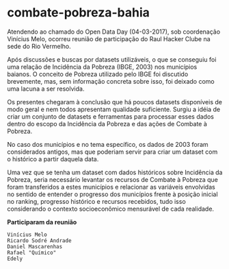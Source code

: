 # combate-pobreza-bahia

Atendendo ao chamado do Open Data Day (04-03-2017), sob coordenação Vinícius Melo, ocorreu reunião de participação do Raul Hacker Clube na sede do Rio Vermelho.

Após discussões e buscas por datasets utilizáveis, o que se conseguiu foi uma relação de Incidência da Pobreza (IBGE, 2003) nos municípios baianos. O conceito de Pobreza utilizado pelo IBGE foi discutido brevemente, mas, sem informação concreta sobre isso, foi deixado como uma lacuna a ser resolvida.

Os presentes chegaram à conclusão que há poucos datasets disponíveis de modo geral e nem todos apresentam qualidade suficiente. Surgiu a idéia de criar um conjunto de datasets e ferramentas para processar esses dados dentro do escopo da Incidência da Pobreza e das ações de Combate à Pobreza.

No caso dos municípios e no tema específico, os dados de 2003 foram considerados antigos, mas que poderiam servir para criar um dataset com o histórico a partir daquela data.

Uma vez que se tenha um dataset com dados históricos sobre Incidência da Pobreza, seria necessário levantar os recursos de Combate à Pobreza que foram transferidos a estes municípios e relacionar as variáveis envolvidas no sentido de entender o progresso dos municípios frente à posição inicial no ranking, progresso histórico e recursos recebidos, tudo isso considerando o contexto socioeconômico mensurável de cada realidade.

**Participaram da reunião**

    Vinícius Melo
    Ricardo Sodré Andrade
    Daniel Mascarenhas
    Rafael "Químico"
    Edely
